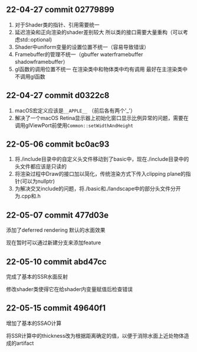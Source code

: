 ## 22-04-27 commit 02779899
1. 对于Shader类的指针、引用需要统一
2. 延迟渲染和正向渲染的shader差别较大 所以类的接口需要大量重构（可以考虑std::optional)
3. Shader中uniform变量的设置位置不统一（容易导致错误）
4. Framebuffer的管理不统一（gbuffer waterframebuffer shadowframebuffer）
5. gl函数的调用位置不统一 在渲染类中和物体类中均有调用 最好在主渲染类中不调用gl函数

## 22-04-27 commit d0322c8
1. macOS宏定义应该是`__APPLE__` （前后各有两个'_'）
2. 解决了一个macOS Retina显示器上初始化窗口显示比例异常的问题，需要在调用glViewPort前使用`Common::setWidthAndHeight`

## 22-05-06 commit bc0ac93
1. 将./include目录中的自定义头文件移动到了basic中，现在./include目录中的头文件都应该是只读的
2. 将渲染过程中Draw的接口加以简化，传统渲染方式下传入clipping plane的指针(可以为nullptr)
3. 为解决交叉include的问题，将./basic和./landscape中的部分头文件分开为.cpp和.h

## 22-05-07 commit 477d03e

添加了deferred rendering 默认的水面效果

现在暂时可以通过新建分支来添加feature

## 22-05-10 commit abd47cc

完成了基本的SSR水面反射

修改shader类使得它在给shader内变量赋值后检查错误

## 22-05-15 commit 49640f1

增加了基本的SSAO计算

将SSR计算中的thickness改为根据距离确定的值，以便于消除水面上近处物体造成的artifact
